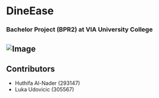 # DineEase 


### Bachelor Project (BPR2) at VIA University College  
![Image](https://upload.wikimedia.org/wikipedia/commons/5/5d/VIA_UC_logo.png)
---


##  Contributors 
- Huthifa Al-Nader (293147)
- Luka Udovicic (305567)
